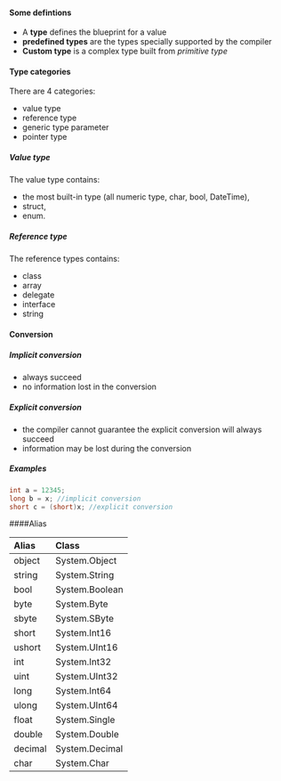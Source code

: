 #### Some defintions
- A __type__ defines the blueprint for a value
- __predefined types__ are the types specially supported by the compiler
- __Custom type__ is a complex type built from _primitive type_

#### Type categories

There are 4 categories:
- value type
- reference type
- generic type parameter
- pointer type

##### Value type

The value type contains:
- the most built-in type (all numeric type, char, bool, DateTime),
- struct, 
- enum.

##### Reference type

The reference types contains:
- class
- array
- delegate
- interface
- string



#### Conversion

##### Implicit conversion
- always succeed
- no information lost in the conversion

##### Explicit conversion
- the compiler cannot guarantee the explicit conversion will always succeed
- information may be lost during the conversion

##### Examples

```cs
int a = 12345;
long b = x; //implicit conversion
short c = (short)x; //explicit conversion
```

####Alias


| Alias   | Class            |
|:------- |:---------------- |
|object   | System.Object    |
|string   | System.String    |
|bool     | System.Boolean   |
|byte     | System.Byte      |
|sbyte    | System.SByte     |
|short    | System.Int16     |
|ushort   | System.UInt16    |
|int      | System.Int32     |
|uint     | System.UInt32    |
|long     | System.Int64     |
|ulong    | System.UInt64    |
|float    | System.Single    |
|double   | System.Double    |
|decimal  | System.Decimal   |
|char     | System.Char      |

